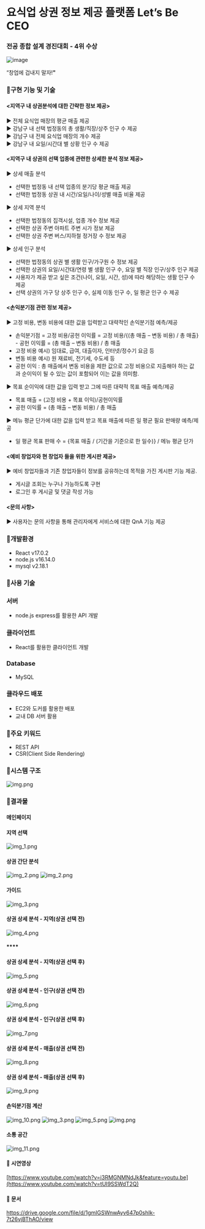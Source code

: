 # 요식업 상권 정보 제공 플랫폼 Let’s Be CEO

### 전공 종합 설계 경진대회 - 4위 수상
![image](https://github.com/hyunsb/Lets-Be-CEO/assets/96504592/24975c79-cc86-4c16-bc47-5792d42b37d1)



“창업에 겁내지 말자!**"**

### 📣구현 기능 및 기술

#### <지역구 내 상권분석에 대한 간략한 정보 제공><br/>
▶ 전체 요식업 매장의 평균 매출 제공<br/>
▶ 강남구 내 선택 법정동의 총 생활/직장/상주 인구 수 제공<br/>
▶ 강남구 내 전체 요식업 매장의 개수 제공<br/>
▶ 강남구 내 요일/시간대 별 상황 인구 수 제공<br/>


#### <지역구 내 상권의 선택 업종에 관련한 상세한 분석 정보 제공><br/>
▶ 상세 매출 분석
- 선택한 법정동 내 선택 업종의 분기당 평균 매출 제공
- 선택한 법정동 상권 내 시간/요일/나이/성별 매출 비율 제공<br/>

▶ 상세 지역 분석
- 선택한 법정동의 집객시설, 업종 개수 정보 제공
- 선택한 상권 주변 아파트 주변 시가 정보 제공
- 선택한 상권 주변 버스/지하철 정거장 수 정보 제공<br/>

▶ 상세 인구 분석
- 선택한 법정동의 상권 별 생활 인구/가구원 수 정보 제공
- 선택한 상권의 요일/시간대/연령 별 생활 인구 수, 요일 별 직장 인구/상주 인구 제공
- 사용자가 제공 받고 싶은 조건(나이, 요일, 시간, 성)에 따라 해당하는 생활 인구 수 제공
- 선택 상권의 가구 당 상주 인구 수, 실제 이동 인구 수, 일 평균 인구 수 제공<br/>

#### <손익분기점 관련 정보 제공><br/>
▶ 고정 비용, 변동 비용에 대한 값을 입력받고 대략적인 손익분기점 예측/제공
- 손익분기점 = 고정 비용/공헌 이익률 = 고정 비용/{(총 매출 – 변동 비용) / 총 매출} - 공헌 이익률 = (총 매출 – 변동 비용) / 총 매출
- 고정 비용 예시) 임대료, 급여, 대출이자, 인터넷/정수기 요금 등
- 변동 비용 예시) 원 재료비, 전기세, 수도세 등
- 공헌 이익 : 총 매출에서 변동 비용을 제한 값으로 고정 비용으로 지출해야 하는 값과 순이익이 될 수 있는 값이 포함되어 이는 값을 의미함.

▶ 목표 순이익에 대한 값을 입력 받고 그에 따른 대략적 목표 매출 예측/제공
- 목표 매출 = (고정 비용 + 목표 이익)/공헌이익률
- 공헌 이익률 = (총 매출 – 변동 비용) / 총 매출

▶ 메뉴 평균 단가에 대한 값을 입력 받고 목표 매출에 따른 일 평균 필요 판매량 예측/제공
- 일 평균 목표 판매 수 = {목표 매출 / (기간을 기준으로 한 일수)} / 메뉴 평균 단가

#### <예비 창업자와 현 창업자 들을 위한 게시판 제공><br/>
▶ 예비 창업자들과 기존 창업자들이 정보를 공유하는데 목적을 가진 게시판 기능 제공. 
- 게시글 조회는 누구나 가능하도록 구현
- 로그인 후 게시글 및 댓글 작성 가능

#### <문의 사항><br/>
▶ 사용자는 문의 사항을 통해 관리자에게 서비스에 대한 QnA 기능 제공
### 📣개발환경

- React  v17.0.2
- node.js v16.14.0
- mysql v2.18.1

### 📣사용 기술

### 서버

- node.js express를 활용한 API 개발

### 클라이언트

- React를 활용한 클라이언트 개발

### Database

- MySQL

### 클라우드 배포

- EC2와 도커를 활용한 배포
- 교내 DB 서버 활용

### 📣주요 키워드

- REST API
- CSR(Client Side Rendering)

### 📣시스템 구조

![img.png](readmeimg/img.png)

### 📣결과물

#### 메인페이지

#### **지역 선택**
![img_1.png](readmeimg/img_12.png)


#### **상권 간단 분석**

![img_2.png](readmeimg/img_13.png)
![img_2.png](readmeimg/img_2.png)

#### **가이드**

![img_3.png](readmeimg/img_3.png)

#### **상권 상세 분석 - 지역(상권 선택 전)**

![img_4.png](readmeimg/img_4.png)

#### ****

#### 상권 상세 분석 - 지역(상권 선택 후)

![img_5.png](readmeimg/img_5.png)

#### **상권 상세 분석 - 인구(상권 선택 전)**

![img_6.png](readmeimg/img_6.png)

#### **상권 상세 분석 - 인구(상권 선택 후)**

![img_7.png](readmeimg/img_7.png)

#### **상권 상세 분석 - 매출(상권 선택 전)**

![img_8.png](readmeimg/img_8.png)

#### **상권 상세 분석 - 매출(상권 선택 후)**

![img_9.png](readmeimg/img_9.png)

#### **손익분기점 계산**

![img_10.png](readmeimg/img_10.png)
![img_3.png](readmeimg/img_14.png)
![img_5.png](readmeimg/img_16.png)
![img.png](readmeimg/imggra.png)

#### 소통 공간

![img_11.png](readmeimg/img_11.png)

#### 📣 시연영상

[https://www.youtube.com/watch?v=i3RMGNMNdJk&feature=youtu.be](https://www.youtube.com/watch?v=tUI9SSWdT2Q)

#### 📣 문서
https://drive.google.com/file/d/1gmIGSWnwAyv647p0shIk-7t26vjBThAO/view

